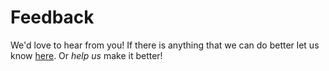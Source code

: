# Feedback

We'd love to hear from you! If there is anything that we can do better let us know [here](https://productpains.com/product/react-router). Or *help us* make it better!
